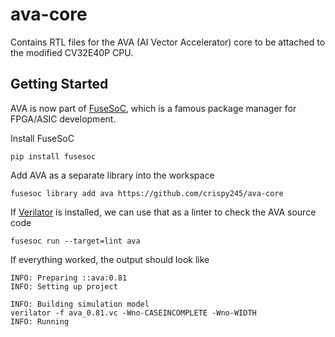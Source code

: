 # ava-core

Contains RTL files for the AVA (AI Vector Accelerator) core to be attached to the modified CV32E40P CPU.

## Getting Started
AVA is now part of [FuseSoC](https://github.com/olofk/fusesoc), which is a famous package manager for FPGA/ASIC development.

Install FuseSoC

    pip install fusesoc 

Add AVA as a separate library into the workspace

    fusesoc library add ava https://github.com/crispy245/ava-core


If [Verilator](https://www.veripool.org/wiki/verilator) is installed, we can use that as a linter to check the AVA source code

    fusesoc run --target=lint ava

If everything worked, the output should look like

    INFO: Preparing ::ava:0.81
    INFO: Setting up project

    INFO: Building simulation model
    verilator -f ava_0.81.vc -Wno-CASEINCOMPLETE -Wno-WIDTH
    INFO: Running


